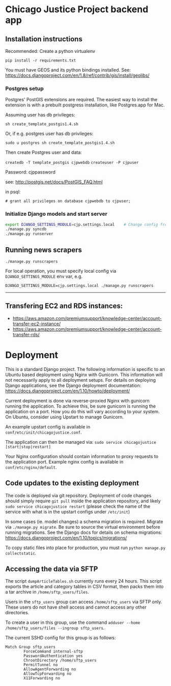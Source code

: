 # Chicago Justice Project backend app

## Installation instructions

Recommended: Create a python virtualenv

`pip install -r requirements.txt`

You must have GEOS and its python bindings installed. See:
<https://docs.djangoproject.com/en/1.8/ref/contrib/gis/install/geolibs/>

### Postgres setup

Postgres' PostGIS extensions are required. The easiest way to install the
extension is with a prebuilt postgress installation, like Postgres.app for Mac.

Assuming user has db privileges:

`sh create_template_postgis­1.4.sh`

Or, if e.g. postgres user has db privileges:

`sudo ­u postgres sh create_template_postgis­1.4.sh`

Then create Postgres user and data:


`createdb -T template_postgis cjpwebdb`
`createuser -P cjpuser`

Password: cjppassword

see: <http://postgis.net/docs/PostGIS_FAQ.html>

in psql:

`# grant all privileges on database cjpwebdb to cjpuser;`

### Initialize Django models and start server

```bash
export DJANGO_SETTINGS_MODULE=cjp.settings.local    # Change config from production (default) to local
./manage.py syncdb
./manage.py runserver
```

## Running news scrapers

```
./manage.py runscrapers
```

For local operation, you must specify local config via `DJANGO_SETTINGS_MODULE` env var, e.g.

```
DJANGO_SETTINGS_MODULE=cjp.settings.local ./manage.py runscrapers
```

----

## Transfering EC2 and RDS instances:

* <https://aws.amazon.com/premiumsupport/knowledge-center/account-transfer-ec2-instance/>
* <https://aws.amazon.com/premiumsupport/knowledge-center/account-transfer-rds/>

# Deployment

This is a standard Django project. The following information is specific to an Ubuntu based deployment using Nginx with Gunicorn. This information will not necessarily apply to all deployment setups. For details on deploying Django applications, see the Django deployment documentation: https://docs.djangoproject.com/en/1.10/howto/deployment/

Current deployment is done via reverse-proxied Nginx with gunicorn running the application. To achieve this, be sure gunicorn is running the application on a port. How you do this will vary according to your system. On Ubuntu, consider using Upstart to manage Gunicorn.

An example upstart config is available in `conf/etc/init/chicagojustice.conf`.

The application can then be managed via: `sudo service chicagojustice [start|stop|restart]`

Your Nginx configuration should contain information to proxy requests to the application port. Example nginx config is
available in `conf/etc/nginx/default`.

## Code updates to the existing deployment

The code is deployed via git repository. Deployment of code changes should
simply require `git pull` inside the application repository, and likely 
`sudo service chicagojustice restart` (please check the name of the service with what
is in the upstart configs under `/etc/init`)

In some cases (ie. model changes) a schema migration is required. Migrate via
`./manage.py migrate`. Be sure to source the virtual environment before running
migrations. See the Django docs for details on schema migrations:
<https://docs.djangoproject.com/en/1.10/topics/migrations/>

To copy static files into place for production, you must run
`python manage.py collectstatic`.

## Accessing the data via SFTP

The script `dumpArticleTables.sh` currently runs every 24 hours. This script exports the article and category tables in CSV format, then packs them into a tar archive in `/home/sftp_users/files`.

Users in the `sftp_users` group can access `/home/sftp_users` via SFTP only. These users do not have shell access and cannot access any other directories.

To create a user in this group, use the command `adduser --home /home/sftp_users/files --ingroup sftp_users`.

The current SSHD config for this group is as follows:
```
Match Group sftp_users
        ForceCommand internal-sftp
        PasswordAuthentication yes
        ChrootDirectory /home/sftp_users
        PermitTunnel no
        AllowAgentForwarding no
        AllowTcpForwarding no
        X11Forwarding no
```
